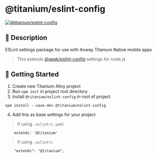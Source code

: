 # @titanium/eslint-config


[![@titanium/eslint-config](https://img.shields.io/npm/v/@titanium/eslint-config.png)](https://www.npmjs.com/package/@titanium/eslint-config)

## 📝 Description

ESLint settings package for use with Axway Titanium Native mobile apps

> This extends [@geek/eslint-config](https://github.com/brentonhouse/geek-eslint-config) settings for node.js

## 🚀 Getting Started

1. Create new Titanium Alloy project
2. Run `npm init` in project root directory
3. Install `@titanium/eslint-config` in root of project

```
npm install --save-dev @titanium/eslint-config
```

4. Add this as base settings for your project

> If using `.eslintrc.yaml`

```
    extends: '@titanium'
```

> If using `.eslintrc`

```
    "extends": "@titanium",
```